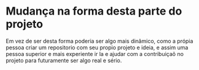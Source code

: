
# Mudança na forma desta parte do projeto

Em vez de ser desta forma poderia ser algo mais dinâmico, como a própia pessoa criar um repositorio com seu propio projeto e ideia, e assim uma pessoa superior e mais experiente ir la e ajudar com a contribuiçaõ no projeto para futuramente ser algo real e sério.
